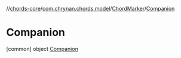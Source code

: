 //[chords-core](../../../../index.md)/[com.chrynan.chords.model](../../index.md)/[ChordMarker](../index.md)/[Companion](index.md)



# Companion  
 [common] object [Companion](index.md)   

